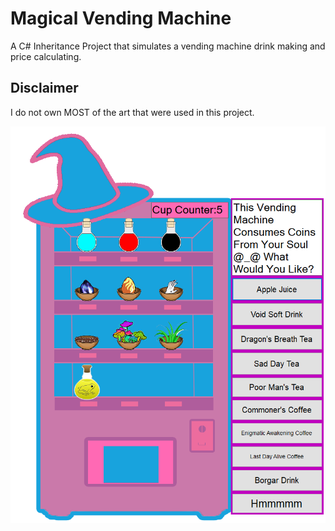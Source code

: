 # Magical Vending Machine
A C# Inheritance Project that simulates a vending machine drink making and price calculating.
 
## Disclaimer
I do not own MOST of the art that were used in this project.

![alt text](https://github.com/lashaka/Magical-Vending-Machine/blob/main/VendingMachineExample.png)
